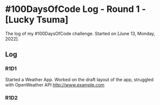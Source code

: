 # #100DaysOfCode Log - Round 1 - [Lucky Tsuma]

The log of my #100DaysOfCode challenge. Started on [June 13, Monday, 2022].

## Log

### R1D1 
Started a Weather App. Worked on the draft layout of the app, struggled with OpenWeather API http://www.example.com

### R1D2
